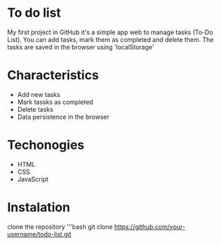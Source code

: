 # To do list

My first project in GitHub it's a simple app web to manage tasks (To-Do List). You can add tasks, mark them as completed
and delete them. The tasks are saved in the browser using 'localStorage'

# Characteristics

- Add new tasks
- Mark tassks as completed
- Delete tasks
- Data persistence in the browser

# Techonogies

- HTML
- CSS
- JavaScript

# Instalation
clone the repository
'''bash
git clone https://github.com/your-username/todo-list.git
